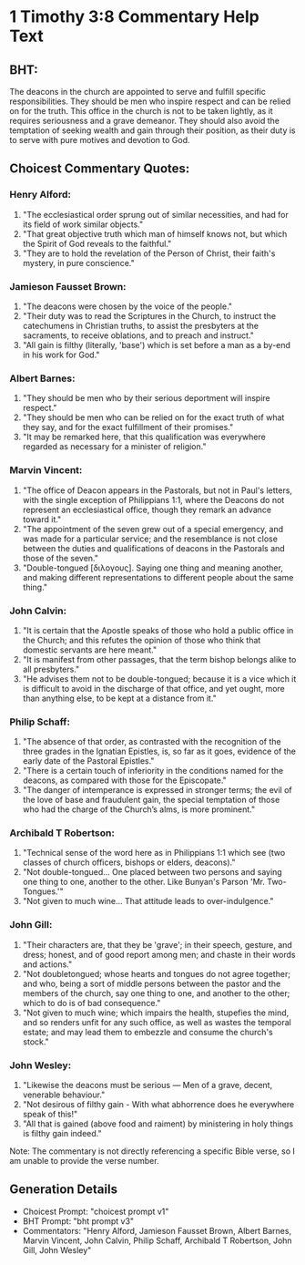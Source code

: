 # 1 Timothy 3:8 Commentary Help Text

## BHT:
The deacons in the church are appointed to serve and fulfill specific responsibilities. They should be men who inspire respect and can be relied on for the truth. This office in the church is not to be taken lightly, as it requires seriousness and a grave demeanor. They should also avoid the temptation of seeking wealth and gain through their position, as their duty is to serve with pure motives and devotion to God.

## Choicest Commentary Quotes:
### Henry Alford:
1. "The ecclesiastical order sprung out of similar necessities, and had for its field of work similar objects."
2. "That great objective truth which man of himself knows not, but which the Spirit of God reveals to the faithful."
3. "They are to hold the revelation of the Person of Christ, their faith's mystery, in pure conscience."

### Jamieson Fausset Brown:
1. "The deacons were chosen by the voice of the people."
2. "Their duty was to read the Scriptures in the Church, to instruct the catechumens in Christian truths, to assist the presbyters at the sacraments, to receive oblations, and to preach and instruct."
3. "All gain is filthy (literally, 'base') which is set before a man as a by-end in his work for God."

### Albert Barnes:
1. "They should be men who by their serious deportment will inspire respect."
2. "They should be men who can be relied on for the exact truth of what they say, and for the exact fulfillment of their promises."
3. "It may be remarked here, that this qualification was everywhere regarded as necessary for a minister of religion."

### Marvin Vincent:
1. "The office of Deacon appears in the Pastorals, but not in Paul's letters, with the single exception of Philippians 1:1, where the Deacons do not represent an ecclesiastical office, though they remark an advance toward it."
2. "The appointment of the seven grew out of a special emergency, and was made for a particular service; and the resemblance is not close between the duties and qualifications of deacons in the Pastorals and those of the seven."
3. "Double-tongued [διλογους]. Saying one thing and meaning another, and making different representations to different people about the same thing."

### John Calvin:
1. "It is certain that the Apostle speaks of those who hold a public office in the Church; and this refutes the opinion of those who think that domestic servants are here meant."
2. "It is manifest from other passages, that the term bishop belongs alike to all presbyters."
3. "He advises them not to be double-tongued; because it is a vice which it is difficult to avoid in the discharge of that office, and yet ought, more than anything else, to be kept at a distance from it."

### Philip Schaff:
1. "The absence of that order, as contrasted with the recognition of the three grades in the Ignatian Epistles, is, so far as it goes, evidence of the early date of the Pastoral Epistles."
2. "There is a certain touch of inferiority in the conditions named for the deacons, as compared with those for the Episcopate."
3. "The danger of intemperance is expressed in stronger terms; the evil of the love of base and fraudulent gain, the special temptation of those who had the charge of the Church’s alms, is more prominent."

### Archibald T Robertson:
1. "Technical sense of the word here as in Philippians 1:1 which see (two classes of church officers, bishops or elders, deacons)." 
2. "Not double-tongued... One placed between two persons and saying one thing to one, another to the other. Like Bunyan's Parson 'Mr. Two-Tongues.'"
3. "Not given to much wine... That attitude leads to over-indulgence."

### John Gill:
1. "Their characters are, that they be 'grave'; in their speech, gesture, and dress; honest, and of good report among men; and chaste in their words and actions."
2. "Not doubletongued; whose hearts and tongues do not agree together; and who, being a sort of middle persons between the pastor and the members of the church, say one thing to one, and another to the other; which to do is of bad consequence."
3. "Not given to much wine; which impairs the health, stupefies the mind, and so renders unfit for any such office, as well as wastes the temporal estate; and may lead them to embezzle and consume the church's stock."

### John Wesley:
1. "Likewise the deacons must be serious — Men of a grave, decent, venerable behaviour."
2. "Not desirous of filthy gain - With what abhorrence does he everywhere speak of this!"
3. "All that is gained (above food and raiment) by ministering in holy things is filthy gain indeed."

Note: The commentary is not directly referencing a specific Bible verse, so I am unable to provide the verse number.


## Generation Details
- Choicest Prompt: "choicest prompt v1"
- BHT Prompt: "bht prompt v3"
- Commentators: "Henry Alford, Jamieson Fausset Brown, Albert Barnes, Marvin Vincent, John Calvin, Philip Schaff, Archibald T Robertson, John Gill, John Wesley"
